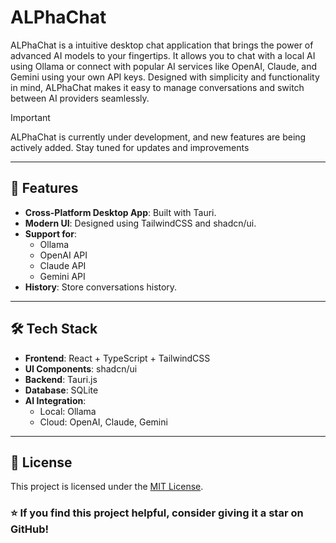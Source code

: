 # ALPhaChat

ALPhaChat is a intuitive desktop chat application that brings the power of advanced AI models to your fingertips. It allows you to chat with a local AI using Ollama or connect with popular AI services like OpenAI, Claude, and Gemini using your own API keys. Designed with simplicity and functionality in mind, ALPhaChat makes it easy to manage conversations and switch between AI providers seamlessly.

> [!IMPORTANT]
> ALPhaChat is currently under development, and new features are being actively added. Stay tuned for updates and improvements

---

## 🚀 Features

- **Cross-Platform Desktop App**: Built with Tauri.
- **Modern UI**: Designed using TailwindCSS and shadcn/ui.
- **Support for**:
  - Ollama
  - OpenAI API
  - Claude API
  - Gemini API
- **History**: Store conversations history.

---

## 🛠️ Tech Stack

- **Frontend**: React + TypeScript + TailwindCSS
- **UI Components**: shadcn/ui
- **Backend**: Tauri.js
- **Database**: SQLite
- **AI Integration**:
  - Local: Ollama
  - Cloud: OpenAI, Claude, Gemini

---

## 📜 License

This project is licensed under the [MIT License](LICENSE).


### ⭐ If you find this project helpful, consider giving it a star on GitHub!
